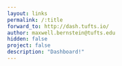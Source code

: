```yaml
---
layout: links
permalink: /:title
forward_to: http://dash.tufts.io/
author: maxwell.bernstein@tufts.edu
hidden: false
project: false
description: "Dashboard!"
---
```

